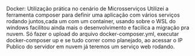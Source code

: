 Docker: Utilização prática no cenário de Microsserviços
Utilizei a ferramenta composer para definir uma aplicação com vários serviços rodando juntos,cada um com um container, usando sobre o WSL do windows facilitou ainda mais o desenvolvimento e facilica a migração pra nuvem. Só fazer o upload do arquivo docker-composer.yml, executar docker-composer up e se tudo correr como planejado, ao acessar o IP Publico do servidor em nuvem já teremos um serviço web rodando. 

